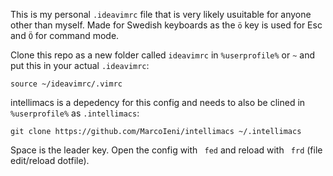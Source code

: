 This is my personal `.ideavimrc` file that is very likely usuitable for anyone other than myself. Made for Swedish keyboards as the `ö` key is used for Esc and `Ö` for command mode.

Clone this repo as a new folder called `ideavimrc` in `%userprofile%` or `~` and put this in your actual `.ideavimrc`:

```.vimrc
source ~/ideavimrc/.vimrc
```

intellimacs is a depedency for this config and needs to also be clined in `%userprofile%` as `.intellimacs`:
```.vimrc
git clone https://github.com/MarcoIeni/intellimacs ~/.intellimacs
```

Space is the leader key.
Open the config with ` fed` and reload with ` frd` (file edit/reload dotfile).
